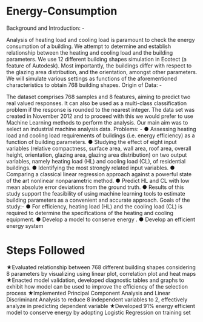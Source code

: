 # Energy-Consumption

Background   and   Introduction:   -

Analysis of heating load and cooling load is paramount to check the energy consumption of a building. We attempt to determine and establish relationship between the heating and cooling load and the building parameters. We use 12 different building shapes simulation in Ecotect (a feature of Autodesk). Most importantly, the buildings differ with respect to the glazing area distribution, and the orientation, amongst other parameters. We will simulate various settings as functions of the aforementioned characteristics to obtain 768 building   shapes.
Origin   of   Data: -

The dataset comprises 768 samples and 8 features, aiming to predict two real valued responses. It can also be used as a multi-class classification problem if the response is rounded to the nearest integer. The data set was created in November 2012 and to proceed with this we would prefer to use Machine Learning methods to perform the analysis.   Our   main   aim   was   to   select   an   industrial   machine   analysis   data.
Problems:   -
● Assessing   heating   load   and   cooling   load   requirements   of   buildings   (i.e.   energy
efficiency)   as   a   function   of   building   parameters.
● Studying   the   effect   of   eight   input   variables   (relative   compactness,   surface   area,   wall
area,   roof   area,   overall   height,   orientation,   glazing   area,   glazing   area   distribution)   on two   output   variables,   namely   heating   load   (HL)   and   cooling   load   (CL),   of   residential buildings.
● Identifying   the   most   strongly   related   input   variables.
● Comparing   a   classical   linear   regression   approach   against   a   powerful   state   of   the   art
nonlinear   nonparametric   method.
● Predict   HL   and   CL   with   low   mean   absolute   error   deviations   from   the   ground   truth.
● Results   of   this   study   support   the   feasibility   of   using   machine   learning   tools   to
estimate   building   parameters   as   a   convenient   and   accurate   approach.
Goals   of   the   study:-
● For efficiency, heating load (HL) and the cooling load (CL) is required to determine
the   specifications   of   the   heating   and   cooling   equipment.
● Develop        a   model   to   conserve   energy   .
● Develop   an   efficient   energy   system

# Steps Followed

★Evaluated relationship between 768 different building shapes considering 8 parameters by visualizing using linear plot, correlation plot and heat maps
★Enacted model validation, developed diagnostic tables and graphs to exhibit how model can be used to improve the efficiency of the selection process
★Implemented Principal Component Analysis and Linear Discriminant Analysis to reduce 8 independent variables to 2, effectively analyze in predicting dependent variable 
★Developed 91% energy efficient model to conserve energy by adopting Logistic Regression on training set 
